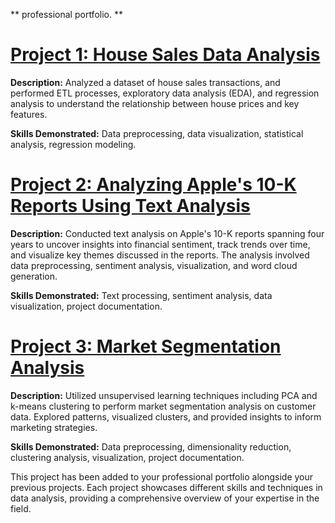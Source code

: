 ** professional portfolio. ** 

# [Project 1: House Sales Data Analysis](https://github.com/Sirius-Ife/houseSales_analysis)

**Description:** Analyzed a dataset of house sales transactions, and performed ETL processes, exploratory data analysis (EDA), and regression analysis to understand the relationship between house prices and key features.

**Skills Demonstrated:** Data preprocessing, data visualization, statistical analysis, regression modeling.

# [Project 2: Analyzing Apple's 10-K Reports Using Text Analysis](https://github.com/Sirius-Ife/Analyzing-Apple-s-10-K-Reports-Using-Text-Analysis/tree/main)

**Description:** Conducted text analysis on Apple's 10-K reports spanning four years to uncover insights into financial sentiment, track trends over time, and visualize key themes discussed in the reports. The analysis involved data preprocessing, sentiment analysis, visualization, and word cloud generation.

**Skills Demonstrated:** Text processing, sentiment analysis, data visualization, project documentation.

# [Project 3: Market Segmentation Analysis](https://github.com/Sirius-Ife/market_segmentation_analysis)

**Description:** Utilized unsupervised learning techniques including PCA and k-means clustering to perform market segmentation analysis on customer data. Explored patterns, visualized clusters, and provided insights to inform marketing strategies.

**Skills Demonstrated:** Data preprocessing, dimensionality reduction, clustering analysis, visualization, project documentation.

This project has been added to your professional portfolio alongside your previous projects. Each project showcases different skills and techniques in data analysis, providing a comprehensive overview of your expertise in the field.

